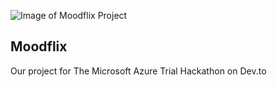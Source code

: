 ![Image of Moodflix Project](https://cdn.jsdelivr.net/gh/Th3Wall/assets-cdn/Moodflix/Moodflix_Backdrop_Placeholder.png)

## Moodflix
Our project for The Microsoft Azure Trial Hackathon on Dev.to
